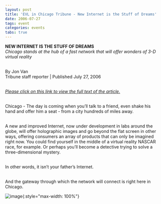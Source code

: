 ```yaml
---
layout: post
title: 'EVL in Chicago Tribune - New Internet is the Stuff of Dreams'
date: 2006-07-27
tags: event
categories: events
tabs: true
---
```


<strong>NEW INTERNET IS THE STUFF OF DREAMS</strong><br>
<em>Chicago stands at the hub of a fast network that will offer wonders of 3-D virtual reality</em><br><br>

By Jon Van<br>
Tribune staff reporter | Published July 27, 2006<br><br>

<em><a href="http://pqasb.pqarchiver.com/chicagotribune/doc/420451015.html?FMT=ABS&amp;FMTS=ABS:FT&amp;type=current&amp;date=Jul%2027,%202006&amp;author=Jon%20Van,%20Tribune%20staff%20reporter&amp;pub=[Chicago%20Final%20Edition];%20Chicago%20Tribune&amp;edition=&amp;startpage=&amp;">Please click on this link to view the full text of the article.</a></em><br><br>

Chicago - The day is coming when you&rsquo;ll talk to a friend, even shake his hand and offer him a seat - from a city hundreds of miles away.<br><br>

A new and improved Internet, now under development in labs around the globe, will offer holographic images and go beyond the flat screen in other ways, offering consumers an array of products that can only be imagined right now. You could find yourself in the middle of a virtual reality NASCAR race, for example. Or perhaps you&rsquo;ll become a detective trying to solve a three-dimensional mystery.<br><br>

In other words, it isn&rsquo;t your father&rsquo;s Internet.<br><br>

And the gateway through which the network will connect is right here in Chicago.

![image](https://www.evl.uic.edu/output/originals/starlight_logo2004-2.jpg-srcw.jpg){:style="max-width: 100%"}

